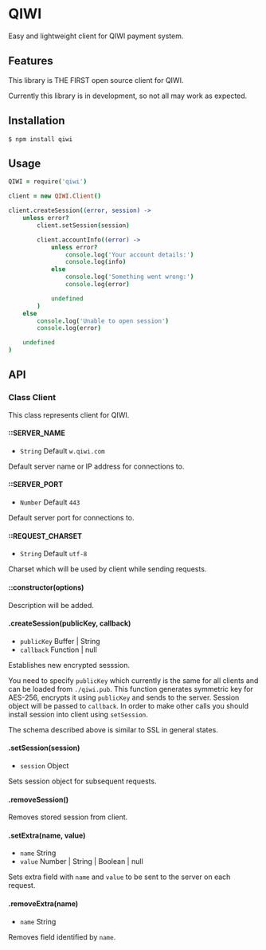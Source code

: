 # QIWI

Easy and lightweight client for QIWI payment system.

## Features

This library is THE FIRST open source client for QIWI.

Currently this library is in development, so not all may work as expected.

## Installation

```
$ npm install qiwi
```

## Usage

```coffeescript
QIWI = require('qiwi')

client = new QIWI.Client()

client.createSession((error, session) ->
	unless error?
		client.setSession(session)

		client.accountInfo((error) ->
			unless error?
				console.log('Your account details:')
				console.log(info)
			else
				console.log('Something went wrong:')
				console.log(error)

			undefined
		)
	else
		console.log('Unable to open session')
		console.log(error)

	undefined
)
```

## API

### Class Client

This class represents client for QIWI.

#### ::SERVER_NAME

- `String` Default `w.qiwi.com`

Default server name or IP address for connections to.

#### ::SERVER_PORT

- `Number` Default `443`

Default server port for connections to.

#### ::REQUEST_CHARSET

- `String` Default `utf-8`

Charset which will be used by client while sending requests.

#### ::constructor(options)

Description will be added.

#### .createSession(publicKey, callback)

- `publicKey` Buffer | String
- `callback` Function | null

Establishes new encrypted sesssion.

You need to specify `publicKey` which currently is the same for all clients and can be loaded from `./qiwi.pub`. This function generates symmetric key for AES-256, encrypts it using `publicKey` and sends to the server. Session object will be passed to `callback`. In order to make other calls you should install session into client using `setSession`.

The schema described above is similar to SSL in general states.

#### .setSession(session)

- `session` Object

Sets session object for subsequent requests.

#### .removeSession()

Removes stored session from client.

#### .setExtra(name, value)

- `name` String
- `value` Number | String | Boolean | null

Sets extra field with `name` and `value` to be sent to the server on each request.

#### .removeExtra(name)

- `name` String

Removes field identified by `name`.
